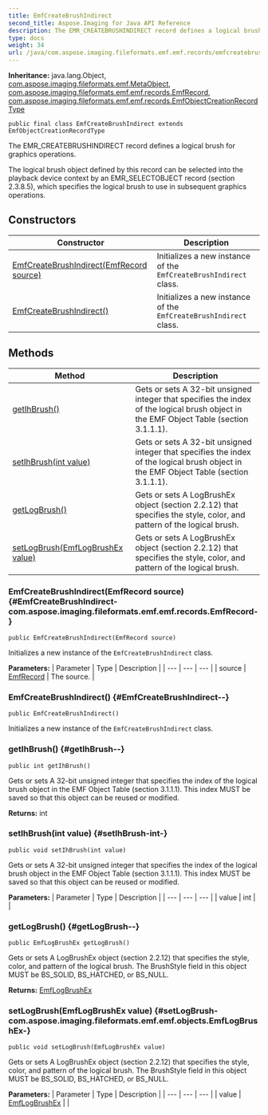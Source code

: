 ```yaml
---
title: EmfCreateBrushIndirect
second_title: Aspose.Imaging for Java API Reference
description: The EMR_CREATEBRUSHINDIRECT record defines a logical brush for graphics operations.
type: docs
weight: 34
url: /java/com.aspose.imaging.fileformats.emf.emf.records/emfcreatebrushindirect/
---
```

**Inheritance:**
java.lang.Object, [com.aspose.imaging.fileformats.emf.MetaObject](../../com.aspose.imaging.fileformats.emf/metaobject), [com.aspose.imaging.fileformats.emf.emf.records.EmfRecord](../../com.aspose.imaging.fileformats.emf.emf.records/emfrecord), [com.aspose.imaging.fileformats.emf.emf.records.EmfObjectCreationRecordType](../../com.aspose.imaging.fileformats.emf.emf.records/emfobjectcreationrecordtype)
```
public final class EmfCreateBrushIndirect extends EmfObjectCreationRecordType
```

The EMR\_CREATEBRUSHINDIRECT record defines a logical brush for graphics operations.

The logical brush object defined by this record can be selected into the playback device context by an EMR\_SELECTOBJECT record (section 2.3.8.5), which specifies the logical brush to use in subsequent graphics operations.
## Constructors

| Constructor | Description |
| --- | --- |
| [EmfCreateBrushIndirect(EmfRecord source)](#EmfCreateBrushIndirect-com.aspose.imaging.fileformats.emf.emf.records.EmfRecord-) | Initializes a new instance of the `EmfCreateBrushIndirect` class. |
| [EmfCreateBrushIndirect()](#EmfCreateBrushIndirect--) | Initializes a new instance of the `EmfCreateBrushIndirect` class. |
## Methods

| Method | Description |
| --- | --- |
| [getIhBrush()](#getIhBrush--) | Gets or sets A 32-bit unsigned integer that specifies the index of the logical brush object in the EMF Object Table (section 3.1.1.1). |
| [setIhBrush(int value)](#setIhBrush-int-) | Gets or sets A 32-bit unsigned integer that specifies the index of the logical brush object in the EMF Object Table (section 3.1.1.1). |
| [getLogBrush()](#getLogBrush--) | Gets or sets A LogBrushEx object (section 2.2.12) that specifies the style, color, and pattern of the logical brush. |
| [setLogBrush(EmfLogBrushEx value)](#setLogBrush-com.aspose.imaging.fileformats.emf.emf.objects.EmfLogBrushEx-) | Gets or sets A LogBrushEx object (section 2.2.12) that specifies the style, color, and pattern of the logical brush. |
### EmfCreateBrushIndirect(EmfRecord source) {#EmfCreateBrushIndirect-com.aspose.imaging.fileformats.emf.emf.records.EmfRecord-}
```
public EmfCreateBrushIndirect(EmfRecord source)
```


Initializes a new instance of the `EmfCreateBrushIndirect` class.

**Parameters:**
| Parameter | Type | Description |
| --- | --- | --- |
| source | [EmfRecord](../../com.aspose.imaging.fileformats.emf.emf.records/emfrecord) | The source. |

### EmfCreateBrushIndirect() {#EmfCreateBrushIndirect--}
```
public EmfCreateBrushIndirect()
```


Initializes a new instance of the `EmfCreateBrushIndirect` class.

### getIhBrush() {#getIhBrush--}
```
public int getIhBrush()
```


Gets or sets A 32-bit unsigned integer that specifies the index of the logical brush object in the EMF Object Table (section 3.1.1.1). This index MUST be saved so that this object can be reused or modified.

**Returns:**
int
### setIhBrush(int value) {#setIhBrush-int-}
```
public void setIhBrush(int value)
```


Gets or sets A 32-bit unsigned integer that specifies the index of the logical brush object in the EMF Object Table (section 3.1.1.1). This index MUST be saved so that this object can be reused or modified.

**Parameters:**
| Parameter | Type | Description |
| --- | --- | --- |
| value | int |  |

### getLogBrush() {#getLogBrush--}
```
public EmfLogBrushEx getLogBrush()
```


Gets or sets A LogBrushEx object (section 2.2.12) that specifies the style, color, and pattern of the logical brush. The BrushStyle field in this object MUST be BS\_SOLID, BS\_HATCHED, or BS\_NULL.

**Returns:**
[EmfLogBrushEx](../../com.aspose.imaging.fileformats.emf.emf.objects/emflogbrushex)
### setLogBrush(EmfLogBrushEx value) {#setLogBrush-com.aspose.imaging.fileformats.emf.emf.objects.EmfLogBrushEx-}
```
public void setLogBrush(EmfLogBrushEx value)
```


Gets or sets A LogBrushEx object (section 2.2.12) that specifies the style, color, and pattern of the logical brush. The BrushStyle field in this object MUST be BS\_SOLID, BS\_HATCHED, or BS\_NULL.

**Parameters:**
| Parameter | Type | Description |
| --- | --- | --- |
| value | [EmfLogBrushEx](../../com.aspose.imaging.fileformats.emf.emf.objects/emflogbrushex) |  |

